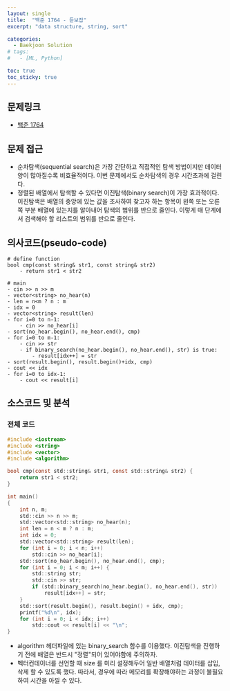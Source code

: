 ```yaml
---
layout: single
title:  "백준 1764 - 듣보잡"
excerpt: "data structure, string, sort"

categories:
  - Baekjoon Solution
# tags:
#   - [ML, Python]

toc: true
toc_sticky: true
---
```


## 문제링크

- [백준 1764](https://www.acmicpc.net/problem/1764)

## 문제 접근

- 순차탐색(sequential search)은 가장 간단하고 직접적인 탐색 방법이지만 데이터양이 많아질수록 비효율적이다. 이번 문제에서도 순차탐색의 경우 시간초과에 걸린다.
- 정렬된 배열에서 탐색할 수 있다면 이진탐색(binary search)이 가장 효과적이다. 이진탐색은 배열의 중앙에 있는 값을 조사하여 찾고자 하는 항목이 왼쪽 또는 오른쪽 부분 배열에 있는지를 알아내어 탐색의 범위를 반으로 줄인다. 이렇게 매 단계에서 검색해야 할 리스트의 범위를 반으로 줄인다. 


## 의사코드(pseudo-code)

```
# define function
bool cmp(const string& str1, const string& str2)
	- return str1 < str2

# main
- cin >> n >> m
- vector<string> no_hear(n)
- len = n<m ? n : m
- idx = 0
- vector<string> result(len)
- for i=0 to n-1:
	- cin >> no_hear[i]
- sort(no_hear.begin(), no_hear.end(), cmp)
- for i=0 to m-1:
	- cin >> str
	- if binary_search(no_hear.begin(), no_hear.end(), str) is true:
		- result[idx++] = str
- sort(result.begin(), result.begin()+idx, cmp)
- cout << idx
- for i=0 to idx-1:
	- cout << result[i]

```

## 소스코드 및 분석

### 전체 코드

```c
#include <iostream>
#include <string>
#include <vector>
#include <algorithm>

bool cmp(const std::string& str1, const std::string& str2) {
	return str1 < str2;
}

int main()
{
	int n, m;
	std::cin >> n >> m;
	std::vector<std::string> no_hear(n);
	int len = n < m ? n : m;
	int idx = 0;
	std::vector<std::string> result(len);
	for (int i = 0; i < n; i++)
		std::cin >> no_hear[i];
	std::sort(no_hear.begin(), no_hear.end(), cmp);
	for (int i = 0; i < m; i++) {
		std::string str;
		std::cin >> str;
		if (std::binary_search(no_hear.begin(), no_hear.end(), str))
			result[idx++] = str;
	}
	std::sort(result.begin(), result.begin() + idx, cmp);
	printf("%d\n", idx);
	for (int i = 0; i < idx; i++)
		std::cout << result[i] << "\n";
}
```

- algorithm 헤더파일에 있는 binary_search 함수를 이용했다. 이진탐색을 진행하기 전에 배열은 반드시 "정렬"되어 있어야함에 주의하자. 
- 벡터컨테이너를 선언할 때 size 를 미리 설정해두어 일반 배열처럼 데이터를 삽입, 삭제 할 수 있도록 했다. 따라서, 경우에 따라 메모리를 확장해야하는 과정이 불필요하여 시간을 아낄 수 있다.